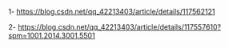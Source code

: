 1- https://blog.csdn.net/qq_42213403/article/details/117562121

2- https://blog.csdn.net/qq_42213403/article/details/117557610?spm=1001.2014.3001.5501